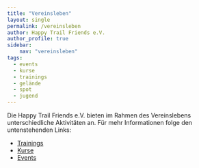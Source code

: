 ```yaml
---
title: "Vereinsleben"
layout: single
permalink: /vereinsleben
author: Happy Trail Friends e.V.
author_profile: true
sidebar:
    nav: "vereinsleben"
tags:
  - events
  - kurse
  - trainings
  - gelände
  - spot
  - jugend
---
```


Die Happy Trail Friends e.V. bieten im Rahmen des Vereinslebens unterschiedliche Aktivitäten an. Für mehr Informationen folge den untenstehenden Links:

* [Trainings](/trainings)
* [Kurse](/kurse)
* [Events](/events)